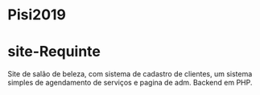 # Pisi2019

# site-Requinte

Site de salão de beleza, com sistema de cadastro de clientes, um sistema simples de agendamento de serviços e pagina de adm.
Backend em PHP.
